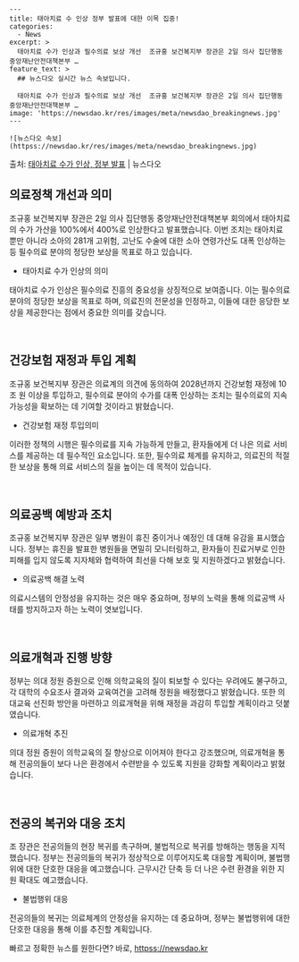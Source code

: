     ---
    title: 태아치료 수 인상 정부 발표에 대한 이목 집중!
    categories:
      - News
    excerpt: >
      태아치료 수가 인상과 필수의료 보상 개선  조규홍 보건복지부 장관은 2일 의사 집단행동 중앙재난안전대책본부 …
    feature_text: >
      ## 뉴스다오 실시간 뉴스 속보입니다.
    
      태아치료 수가 인상과 필수의료 보상 개선  조규홍 보건복지부 장관은 2일 의사 집단행동 중앙재난안전대책본부 …
    image: 'https://newsdao.kr/res/images/meta/newsdao_breakingnews.jpg'
    ---
    
    ![뉴스다오 속보](httpss://newsdao.kr/res/images/meta/newsdao_breakingnews.jpg)

<p>출처: <a href="httpss://newsdao.kr/4557" rel="dofollow">태아치료 수가 인상, 정부 발표</a> | 뉴스다오</p>

<h2 data-ke-size="size26">의료정책 개선과 의미</h2>
<p data-ke-size="size16">조규홍 보건복지부 장관은 2일 의사 집단행동 중앙재난안전대책본부 회의에서 태아치료의 수가 가산을 100%에서 400%로 인상한다고 발표했습니다. 이번 조치는 태아치료 뿐만 아니라 소아의 281개 고위험, 고난도 수술에 대한 소아 연령가산도 대폭 인상하는 등 필수의료 분야의 정당한 보상을 목표로 하고 있습니다.</p>
<ul>
<li>태아치료 수가 인상의 의미</li>
</ul>
<p data-ke-size="size16">태아치료 수가 인상은 필수의료 진흥의 중요성을 상징적으로 보여줍니다. 이는 필수의료 분야의 정당한 보상을 목표로 하며, 의료진의 전문성을 인정하고, 이들에 대한 응당한 보상을 제공한다는 점에서 중요한 의미를 갖습니다.</p>
<p data-ke-size="size16">&nbsp;</p>

<h2 data-ke-size="size26">건강보험 재정과 투입 계획</h2>
<p data-ke-size="size16">조규홍 보건복지부 장관은 의료계의 의견에 동의하여 2028년까지 건강보험 재정에 10조 원 이상을 투입하고, 필수의료 분야의 수가를 대폭 인상하는 조치는 필수의료의 지속가능성을 확보하는 데 기여할 것이라고 밝혔습니다.</p>
<ul>
<li>건강보험 재정 투입의미</li>
</ul>
<p data-ke-size="size16">이러한 정책의 시행은 필수의료를 지속 가능하게 만들고, 환자들에게 더 나은 의료 서비스를 제공하는 데 필수적인 요소입니다. 또한, 필수의료 체계를 유지하고, 의료진의 적절한 보상을 통해 의료 서비스의 질을 높이는 데 목적이 있습니다.</p>
<p data-ke-size="size16">&nbsp;</p>

<h2 data-ke-size="size26">의료공백 예방과 조치</h2>
<p data-ke-size="size16">조규홍 보건복지부 장관은 일부 병원이 휴진 중이거나 예정인 데 대해 유감을 표시했습니다. 정부는 휴진을 발표한 병원들을 면밀히 모니터링하고, 환자들이 진료거부로 인한 피해를 입지 않도록 지자체와 협력하여 최선을 다해 보호 및 지원하겠다고 밝혔습니다.</p>
<ul>
<li>의료공백 해결 노력</li>
</ul>
<p data-ke-size="size16">의료시스템의 안정성을 유지하는 것은 매우 중요하며, 정부의 노력을 통해 의료공백 사태를 방지하고자 하는 노력이 엿보입니다.</p>
<p data-ke-size="size16">&nbsp;</p>

<h2 data-ke-size="size26">의료개혁과 진행 방향</h2>
<p data-ke-size="size16">정부는 의대 정원 증원으로 인해 의학교육의 질이 퇴보할 수 있다는 우려에도 불구하고, 각 대학의 수요조사 결과와 교육여건을 고려해 정원을 배정했다고 밝혔습니다. 또한 의대교육 선진화 방안을 마련하고 의료개혁을 위해 재정을 과감히 투입할 계획이라고 덧붙였습니다.</p>
<ul>
<li>의료개혁 추진</li>
</ul>
<p data-ke-size="size16">의대 정원 증원이 의학교육의 질 향상으로 이어져야 한다고 강조했으며, 의료개혁을 통해 전공의들이 보다 나은 환경에서 수련받을 수 있도록 지원을 강화할 계획이라고 밝혔습니다.</p>
<p data-ke-size="size16">&nbsp;</p>

<h2 data-ke-size="size26">전공의 복귀와 대응 조치</h2>
<p data-ke-size="size16">조 장관은 전공의들의 현장 복귀를 촉구하며, 불법적으로 복귀를 방해하는 행동을 지적했습니다. 정부는 전공의들의 복귀가 정상적으로 이루어지도록 대응할 계획이며, 불법행위에 대한 단호한 대응을 예고했습니다. 근무시간 단축 등 더 나은 수련 환경을 위한 지원 확대도 예고했습니다.</p>
<ul>
<li>불법행위 대응</li>
</ul>
<p data-ke-size="size16">전공의들의 복귀는 의료체계의 안정성을 유지하는 데 중요하며, 정부는 불법행위에 대한 단호한 대응을 통해 이를 추진할 계획입니다.</p> 

빠르고 정확한 뉴스를 원한다면? 바로, <a href="httpss://newsdao.kr" rel="dofollow">httpss://newsdao.kr</a>


    